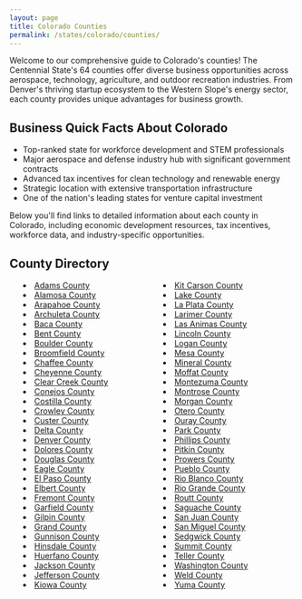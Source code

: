 ```yaml
---
layout: page
title: Colorado Counties
permalink: /states/colorado/counties/
---
```


<p>Welcome to our comprehensive guide to Colorado's counties! The Centennial State's 64 counties offer diverse business opportunities across aerospace, technology, agriculture, and outdoor recreation industries. From Denver's thriving startup ecosystem to the Western Slope's energy sector, each county provides unique advantages for business growth.</p>

<h2>Business Quick Facts About Colorado</h2>

<ul>
    <li>Top-ranked state for workforce development and STEM professionals</li>
    <li>Major aerospace and defense industry hub with significant government contracts</li>
    <li>Advanced tax incentives for clean technology and renewable energy</li>
    <li>Strategic location with extensive transportation infrastructure</li>
    <li>One of the nation's leading states for venture capital investment</li>
</ul>

<p>Below you'll find links to detailed information about each county in Colorado, including economic development resources, tax incentives, workforce data, and industry-specific opportunities.</p>

<h2>County Directory</h2>
<style>
    .county-list {
        columns: 2;
        -webkit-columns: 2;
        -moz-columns: 2;
        list-style-position: inside;
    }
</style>

<ul class="county-list">
    <li><a href="{{ '/states/colorado/adams/' | relative_url }}">Adams County</a></li>
    <li><a href="{{ '/states/colorado/alamosa/' | relative_url }}">Alamosa County</a></li>
    <li><a href="{{ '/states/colorado/arapahoe/' | relative_url }}">Arapahoe County</a></li>
    <li><a href="{{ '/states/colorado/archuleta/' | relative_url }}">Archuleta County</a></li>
    <li><a href="{{ '/states/colorado/baca/' | relative_url }}">Baca County</a></li>
    <li><a href="{{ '/states/colorado/bent/' | relative_url }}">Bent County</a></li>
    <li><a href="{{ '/states/colorado/boulder/' | relative_url }}">Boulder County</a></li>
    <li><a href="{{ '/states/colorado/broomfield/' | relative_url }}">Broomfield County</a></li>
    <li><a href="{{ '/states/colorado/chaffee/' | relative_url }}">Chaffee County</a></li>
    <li><a href="{{ '/states/colorado/cheyenne/' | relative_url }}">Cheyenne County</a></li>
    <li><a href="{{ '/states/colorado/clear-creek/' | relative_url }}">Clear Creek County</a></li>
    <li><a href="{{ '/states/colorado/conejos/' | relative_url }}">Conejos County</a></li>
    <li><a href="{{ '/states/colorado/costilla/' | relative_url }}">Costilla County</a></li>
    <li><a href="{{ '/states/colorado/crowley/' | relative_url }}">Crowley County</a></li>
    <li><a href="{{ '/states/colorado/custer/' | relative_url }}">Custer County</a></li>
    <li><a href="{{ '/states/colorado/delta/' | relative_url }}">Delta County</a></li>
    <li><a href="{{ '/states/colorado/denver/' | relative_url }}">Denver County</a></li>
    <li><a href="{{ '/states/colorado/dolores/' | relative_url }}">Dolores County</a></li>
    <li><a href="{{ '/states/colorado/douglas/' | relative_url }}">Douglas County</a></li>
    <li><a href="{{ '/states/colorado/eagle/' | relative_url }}">Eagle County</a></li>
    <li><a href="{{ '/states/colorado/el-paso/' | relative_url }}">El Paso County</a></li>
    <li><a href="{{ '/states/colorado/elbert/' | relative_url }}">Elbert County</a></li>
    <li><a href="{{ '/states/colorado/fremont/' | relative_url }}">Fremont County</a></li>
    <li><a href="{{ '/states/colorado/garfield/' | relative_url }}">Garfield County</a></li>
    <li><a href="{{ '/states/colorado/gilpin/' | relative_url }}">Gilpin County</a></li>
    <li><a href="{{ '/states/colorado/grand/' | relative_url }}">Grand County</a></li>
    <li><a href="{{ '/states/colorado/gunnison/' | relative_url }}">Gunnison County</a></li>
    <li><a href="{{ '/states/colorado/hinsdale/' | relative_url }}">Hinsdale County</a></li>
    <li><a href="{{ '/states/colorado/huerfano/' | relative_url }}">Huerfano County</a></li>
    <li><a href="{{ '/states/colorado/jackson/' | relative_url }}">Jackson County</a></li>
    <li><a href="{{ '/states/colorado/jefferson/' | relative_url }}">Jefferson County</a></li>
    <li><a href="{{ '/states/colorado/kiowa/' | relative_url }}">Kiowa County</a></li>
    <li><a href="{{ '/states/colorado/kit-carson/' | relative_url }}">Kit Carson County</a></li>
    <li><a href="{{ '/states/colorado/lake/' | relative_url }}">Lake County</a></li>
    <li><a href="{{ '/states/colorado/la-plata/' | relative_url }}">La Plata County</a></li>
    <li><a href="{{ '/states/colorado/larimer/' | relative_url }}">Larimer County</a></li>
    <li><a href="{{ '/states/colorado/las-animas/' | relative_url }}">Las Animas County</a></li>
    <li><a href="{{ '/states/colorado/lincoln/' | relative_url }}">Lincoln County</a></li>
    <li><a href="{{ '/states/colorado/logan/' | relative_url }}">Logan County</a></li>
    <li><a href="{{ '/states/colorado/mesa/' | relative_url }}">Mesa County</a></li>
    <li><a href="{{ '/states/colorado/mineral/' | relative_url }}">Mineral County</a></li>
    <li><a href="{{ '/states/colorado/moffat/' | relative_url }}">Moffat County</a></li>
    <li><a href="{{ '/states/colorado/montezuma/' | relative_url }}">Montezuma County</a></li>
    <li><a href="{{ '/states/colorado/montrose/' | relative_url }}">Montrose County</a></li>
    <li><a href="{{ '/states/colorado/morgan/' | relative_url }}">Morgan County</a></li>
    <li><a href="{{ '/states/colorado/otero/' | relative_url }}">Otero County</a></li>
    <li><a href="{{ '/states/colorado/ouray/' | relative_url }}">Ouray County</a></li>
    <li><a href="{{ '/states/colorado/park/' | relative_url }}">Park County</a></li>
    <li><a href="{{ '/states/colorado/phillips/' | relative_url }}">Phillips County</a></li>
    <li><a href="{{ '/states/colorado/pitkin/' | relative_url }}">Pitkin County</a></li>
    <li><a href="{{ '/states/colorado/prowers/' | relative_url }}">Prowers County</a></li>
    <li><a href="{{ '/states/colorado/pueblo/' | relative_url }}">Pueblo County</a></li>
    <li><a href="{{ '/states/colorado/rio-blanco/' | relative_url }}">Rio Blanco County</a></li>
    <li><a href="{{ '/states/colorado/rio-grande/' | relative_url }}">Rio Grande County</a></li>
    <li><a href="{{ '/states/colorado/routt/' | relative_url }}">Routt County</a></li>
    <li><a href="{{ '/states/colorado/saguache/' | relative_url }}">Saguache County</a></li>
    <li><a href="{{ '/states/colorado/san-juan/' | relative_url }}">San Juan County</a></li>
    <li><a href="{{ '/states/colorado/san-miguel/' | relative_url }}">San Miguel County</a></li>
    <li><a href="{{ '/states/colorado/sedgwick/' | relative_url }}">Sedgwick County</a></li>
    <li><a href="{{ '/states/colorado/summit/' | relative_url }}">Summit County</a></li>
    <li><a href="{{ '/states/colorado/teller/' | relative_url }}">Teller County</a></li>
    <li><a href="{{ '/states/colorado/washington/' | relative_url }}">Washington County</a></li>
    <li><a href="{{ '/states/colorado/weld/' | relative_url }}">Weld County</a></li>
    <li><a href="{{ '/states/colorado/yuma/' | relative_url }}">Yuma County</a></li>
</ul> 